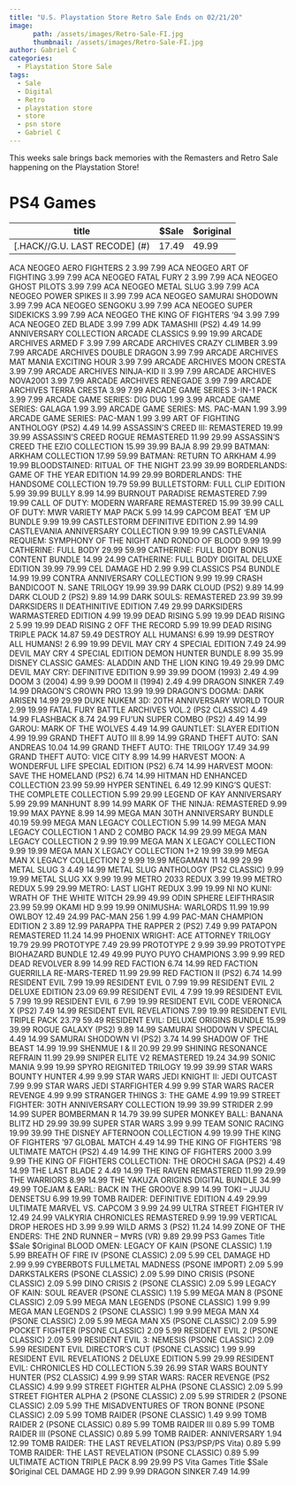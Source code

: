 ```yaml
---
title: "U.S. Playstation Store Retro Sale Ends on 02/21/20"
image:
      path: /assets/images/Retro-Sale-FI.jpg
      thumbnail: /assets/images/Retro-Sale-FI.jpg
author: Gabriel C
categories:
  - Playstation Store Sale
tags:
  - Sale
  - Digital
  - Retro
  - playstation store
  - store
  - psn store
  - Gabriel C
---
```

This weeks sale brings back memories with the Remasters and Retro Sale happening on the Playstation Store!


# PS4 Games

| title         | $Sale |  $original                                                       |
|------------------|--------|--------------------------------------------------------------|
| [.HACK//G.U. LAST RECODE] (#) | 17.49 | 49.99 |
ACA NEOGEO AERO FIGHTERS 2	3.99	7.99
ACA NEOGEO ART OF FIGHTING	3.99	7.99
ACA NEOGEO FATAL FURY 2	3.99	7.99
ACA NEOGEO GHOST PILOTS	3.99	7.99
ACA NEOGEO METAL SLUG	3.99	7.99
ACA NEOGEO POWER SPIKES II	3.99	7.99
ACA NEOGEO SAMURAI SHODOWN	3.99	7.99
ACA NEOGEO SENGOKU	3.99	7.99
ACA NEOGEO SUPER SIDEKICKS	3.99	7.99
ACA NEOGEO THE KING OF FIGHTERS ’94	3.99	7.99
ACA NEOGEO ZED BLADE	3.99	7.99
ADK TAMASHII (PS2)	4.49	14.99
ANNIVERSARY COLLECTION ARCADE CLASSICS	9.99	19.99
ARCADE ARCHIVES ARMED F	3.99	7.99
ARCADE ARCHIVES CRAZY CLIMBER	3.99	7.99
ARCADE ARCHIVES DOUBLE DRAGON	3.99	7.99
ARCADE ARCHIVES MAT MANIA EXCITING HOUR	3.99	7.99
ARCADE ARCHIVES MOON CRESTA	3.99	7.99
ARCADE ARCHIVES NINJA-KID II	3.99	7.99
ARCADE ARCHIVES NOVA2001	3.99	7.99
ARCADE ARCHIVES RENEGADE	3.99	7.99
ARCADE ARCHIVES TERRA CRESTA	3.99	7.99
ARCADE GAME SERIES 3-IN-1 PACK	3.99	7.99
ARCADE GAME SERIES: DIG DUG	1.99	3.99
ARCADE GAME SERIES: GALAGA	1.99	3.99
ARCADE GAME SERIES: MS. PAC-MAN	1.99	3.99
ARCADE GAME SERIES: PAC-MAN	1.99	3.99
ART OF FIGHTING ANTHOLOGY (PS2)	4.49	14.99
ASSASSIN’S CREED III: REMASTERED	19.99	39.99
ASSASSIN’S CREED ROGUE REMASTERED	11.99	29.99
ASSASSIN’S CREED THE EZIO COLLECTION	15.99	39.99
BAJA	8.99	29.99
BATMAN: ARKHAM COLLECTION	17.99	59.99
BATMAN: RETURN TO ARKHAM	4.99	19.99
BLOODSTAINED: RITUAL OF THE NIGHT	23.99	39.99
BORDERLANDS: GAME OF THE YEAR EDITION	14.99	29.99
BORDERLANDS: THE HANDSOME COLLECTION	19.79	59.99
BULLETSTORM: FULL CLIP EDITION	5.99	39.99
BULLY	8.99	14.99
BURNOUT PARADISE REMASTERED	7.99	19.99
CALL OF DUTY: MODERN WARFARE REMASTERED	15.99	39.99
CALL OF DUTY: MWR VARIETY MAP PACK	5.99	14.99
CAPCOM BEAT ‘EM UP BUNDLE	9.99	19.99
CASTLESTORM DEFINITIVE EDITION	2.99	14.99
CASTLEVANIA ANNIVERSARY COLLECTION	9.99	19.99
CASTLEVANIA REQUIEM: SYMPHONY OF THE NIGHT AND RONDO OF BLOOD	9.99	19.99
CATHERINE: FULL BODY	29.99	59.99
CATHERINE: FULL BODY BONUS CONTENT BUNDLE	14.99	24.99
CATHERINE: FULL BODY DIGITAL DELUXE EDITION	39.99	79.99
CEL DAMAGE HD	2.99	9.99
CLASSICS PS4 BUNDLE	14.99	19.99
CONTRA ANNIVERSARY COLLECTION	9.99	19.99
CRASH BANDICOOT N. SANE TRILOGY	19.99	39.99
DARK CLOUD (PS2)	9.89	14.99
DARK CLOUD 2 (PS2)	9.89	14.99
DARK SOULS: REMASTERED	23.99	39.99
DARKSIDERS II DEATHINITIVE EDITION	7.49	29.99
DARKSIDERS WARMASTERED EDITION	4.99	19.99
DEAD RISING	5.99	19.99
DEAD RISING 2	5.99	19.99
DEAD RISING 2 OFF THE RECORD	5.99	19.99
DEAD RISING TRIPLE PACK	14.87	59.49
DESTROY ALL HUMANS!	6.99	19.99
DESTROY ALL HUMANS! 2	6.99	19.99
DEVIL MAY CRY 4 SPECIAL EDITION	7.49	24.99
DEVIL MAY CRY 4 SPECIAL EDITION DEMON HUNTER BUNDLE	8.99	35.99
DISNEY CLASSIC GAMES: ALADDIN AND THE LION KING	19.49	29.99
DMC DEVIL MAY CRY: DEFINITIVE EDITION	9.99	39.99
DOOM (1993)	2.49	4.99
DOOM 3 (2004)	4.99	9.99
DOOM II (1994)	2.49	4.99
DRAGON SINKER	7.49	14.99
DRAGON’S CROWN PRO	13.99	19.99
DRAGON’S DOGMA: DARK ARISEN	14.99	29.99
DUKE NUKEM 3D: 20TH ANNIVERSARY WORLD TOUR	2.99	19.99
FATAL FURY BATTLE ARCHIVES VOL.2 (PS2 CLASSIC)	4.49	14.99
FLASHBACK	8.74	24.99
FU’UN SUPER COMBO (PS2)	4.49	14.99
GAROU: MARK OF THE WOLVES	4.49	14.99
GAUNTLET: SLAYER EDITION	4.99	19.99
GRAND THEFT AUTO III	8.99	14.99
GRAND THEFT AUTO: SAN ANDREAS	10.04	14.99
GRAND THEFT AUTO: THE TRILOGY	17.49	34.99
GRAND THEFT AUTO: VICE CITY	8.99	14.99
HARVEST MOON: A WONDERFUL LIFE SPECIAL EDITION (PS2)	6.74	14.99
HARVEST MOON: SAVE THE HOMELAND (PS2)	6.74	14.99
HITMAN HD ENHANCED COLLECTION	23.99	59.99
HYPER SENTINEL	6.49	12.99
KING’S QUEST: THE COMPLETE COLLECTION	5.99	29.99
LEGEND OF KAY ANNIVERSARY	5.99	29.99
MANHUNT	8.99	14.99
MARK OF THE NINJA: REMASTERED	9.99	19.99
MAX PAYNE	8.99	14.99
MEGA MAN 30TH ANNIVERSARY BUNDLE	40.19	59.99
MEGA MAN LEGACY COLLECTION	5.99	14.99
MEGA MAN LEGACY COLLECTION 1 AND 2 COMBO PACK	14.99	29.99
MEGA MAN LEGACY COLLECTION 2	9.99	19.99
MEGA MAN X LEGACY COLLECTION	9.99	19.99
MEGA MAN X LEGACY COLLECTION 1+2	19.99	39.99
MEGA MAN X LEGACY COLLECTION 2	9.99	19.99
MEGAMAN 11	14.99	29.99
METAL SLUG 3	4.49	14.99
METAL SLUG ANTHOLOGY (PS2 CLASSIC)	9.99	19.99
METAL SLUG XX	9.99	19.99
METRO 2033 REDUX	3.99	19.99
METRO REDUX	5.99	29.99
METRO: LAST LIGHT REDUX	3.99	19.99
NI NO KUNI: WRATH OF THE WHITE WITCH	29.99	49.99
ODIN SPHERE LEIFTHRASIR	23.99	59.99
OKAMI HD	9.99	19.99
ONIMUSHA: WARLORDS	11.99	19.99
OWLBOY	12.49	24.99
PAC-MAN 256	1.99	4.99
PAC-MAN CHAMPION EDITION 2	3.89	12.99
PARAPPA THE RAPPER 2 (PS2)	7.49	9.99
PATAPON REMASTERED	11.24	14.99
PHOENIX WRIGHT: ACE ATTORNEY TRILOGY	19.79	29.99
PROTOTYPE	7.49	29.99
PROTOTYPE 2	9.99	39.99
PROTOTYPE BIOHAZARD BUNDLE	12.49	49.99
PUYO PUYO CHAMPIONS	3.99	9.99
RED DEAD REVOLVER	8.99	14.99
RED FACTION	6.74	14.99
RED FACTION GUERRILLA RE-MARS-TERED	11.99	29.99
RED FACTION II (PS2)	6.74	14.99
RESIDENT EVIL	7.99	19.99
RESIDENT EVIL 0	7.99	19.99
RESIDENT EVIL 2 DELUXE EDITION	23.09	69.99
RESIDENT EVIL 4	7.99	19.99
RESIDENT EVIL 5	7.99	19.99
RESIDENT EVIL 6	7.99	19.99
RESIDENT EVIL CODE VERONICA X (PS2)	7.49	14.99
RESIDENT EVIL REVELATIONS	7.99	19.99
RESIDENT EVIL TRIPLE PACK	23.79	59.49
RESIDENT EVIL: DELUXE ORIGINS BUNDLE	15.99	39.99
ROGUE GALAXY (PS2)	9.89	14.99
SAMURAI SHODOWN V SPECIAL	4.49	14.99
SAMURAI SHODOWN VI (PS2)	3.74	14.99
SHADOW OF THE BEAST	14.99	19.99
SHENMUE I & II	20.99	29.99
SHINING RESONANCE REFRAIN	11.99	29.99
SNIPER ELITE V2 REMASTERED	19.24	34.99
SONIC MANIA	9.99	19.99
SPYRO REIGNITED TRILOGY	19.99	39.99
STAR WARS BOUNTY HUNTER	4.99	9.99
STAR WARS JEDI KNIGHT II: JEDI OUTCAST	7.99	9.99
STAR WARS JEDI STARFIGHTER	4.99	9.99
STAR WARS RACER REVENGE	4.99	9.99
STRANGER THINGS 3: THE GAME	4.99	19.99
STREET FIGHTER: 30TH ANNIVERSARY COLLECTION	19.99	39.99
STRIDER	2.99	14.99
SUPER BOMBERMAN R	14.79	39.99
SUPER MONKEY BALL: BANANA BLITZ HD	29.99	39.99
SUPER STAR WARS	3.99	9.99
TEAM SONIC RACING	19.99	39.99
THE DISNEY AFTERNOON COLLECTION	4.99	19.99
THE KING OF FIGHTERS ’97 GLOBAL MATCH	4.49	14.99
THE KING OF FIGHTERS ’98 ULTIMATE MATCH (PS2)	4.49	14.99
THE KING OF FIGHTERS 2000	3.99	9.99
THE KING OF FIGHTERS COLLECTION: THE OROCHI SAGA (PS2)	4.49	14.99
THE LAST BLADE 2	4.49	14.99
THE RAVEN REMASTERED	11.99	29.99
THE WARRIORS	8.99	14.99
THE YAKUZA ORIGINS DIGITAL BUNDLE	34.99	49.99
TOEJAM & EARL: BACK IN THE GROOVE	8.99	14.99
TOKI – JUJU DENSETSU	6.99	19.99
TOMB RAIDER: DEFINITIVE EDITION	4.49	29.99
ULTIMATE MARVEL VS. CAPCOM 3	9.99	24.99
ULTRA STREET FIGHTER IV	12.49	24.99
VALKYRIA CHRONICLES REMASTERED	9.99	19.99
VERTICAL DROP HEROES HD	3.99	9.99
WILD ARMS 3 (PS2)	11.24	14.99
ZONE OF THE ENDERS: THE 2ND RUNNER – M∀RS (VR)	9.89	29.99
PS3 Games
Title	$Sale	$Original
BLOOD OMEN: LEGACY OF KAIN (PSONE CLASSIC)	1.19	5.99
BREATH OF FIRE IV (PSONE CLASSIC)	2.09	5.99
CEL DAMAGE HD	2.99	9.99
CYBERBOTS FULLMETAL MADNESS (PSONE IMPORT)	2.09	5.99
DARKSTALKERS (PSONE CLASSIC)	2.09	5.99
DINO CRISIS (PSONE CLASSIC)	2.09	5.99
DINO CRISIS 2 (PSONE CLASSIC)	2.09	5.99
LEGACY OF KAIN: SOUL REAVER (PSONE CLASSIC)	1.19	5.99
MEGA MAN 8 (PSONE CLASSIC)	2.09	5.99
MEGA MAN LEGENDS (PSONE CLASSIC)	1.99	9.99
MEGA MAN LEGENDS 2 (PSONE CLASSIC)	1.99	9.99
MEGA MAN X4 (PSONE CLASSIC)	2.09	5.99
MEGA MAN X5 (PSONE CLASSIC)	2.09	5.99
POCKET FIGHTER (PSONE CLASSIC)	2.09	5.99
RESIDENT EVIL 2 (PSONE CLASSIC)	2.09	5.99
RESIDENT EVIL 3: NEMESIS (PSONE CLASSIC)	2.09	5.99
RESIDENT EVIL DIRECTOR’S CUT (PSONE CLASSIC)	1.99	9.99
RESIDENT EVIL REVELATIONS 2 DELUXE EDITION	5.99	29.99
RESIDENT EVIL: CHRONICLES HD COLLECTION	5.39	26.99
STAR WARS BOUNTY HUNTER (PS2 CLASSIC)	4.99	9.99
STAR WARS: RACER REVENGE (PS2 CLASSIC)	4.99	9.99
STREET FIGHTER ALPHA (PSONE CLASSIC)	2.09	5.99
STREET FIGHTER ALPHA 2 (PSONE CLASSIC)	2.09	5.99
STRIDER 2 (PSONE CLASSIC)	2.09	5.99
THE MISADVENTURES OF TRON BONNE (PSONE CLASSIC)	2.09	5.99
TOMB RAIDER (PSONE CLASSIC)	1.49	9.99
TOMB RAIDER 2 (PSONE CLASSIC)	0.89	5.99
TOMB RAIDER III	0.89	5.99
TOMB RAIDER III (PSONE CLASSIC)	0.89	5.99
TOMB RAIDER: ANNIVERSARY	1.94	12.99
TOMB RAIDER: THE LAST REVELATION (PS3/PSP/PS Vita)	0.89	5.99
TOMB RAIDER: THE LAST REVELATION (PSONE CLASSIC)	0.89	5.99
ULTIMATE ACTION TRIPLE PACK	8.99	29.99
PS Vita Games
Title	$Sale	$Original
CEL DAMAGE HD	2.99	9.99
DRAGON SINKER	7.49	14.99
